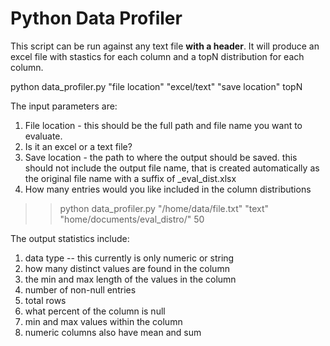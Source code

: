 # Python Data Profiler

This script can be run against any text file **with a header**. It will produce an excel file with stastics for each column and a topN distribution for each column.


python data_profiler.py "file location" "excel/text" "save location" topN

The input parameters are: 
1. File location - this should be the full path and file name you want to evaluate.
2. Is it an excel or a text file?
3. Save location - the path to where the output should be saved. this should not include the output file name, that is created automatically as the original file name with a suffix of _eval_dist.xlsx
4. How many entries would you like included in the column distributions

 >> python data_profiler.py "/home/data/file.txt" "text" "home/documents/eval_distro/" 50

The output statistics include:
1. data type -- this currently is only numeric or string
2. how many distinct values are found in the column
3. the min and max length of the values in the column
4. number of non-null entries
5. total rows
6. what percent of the column is null
7. min and max values within the column
8. numeric columns also have mean and sum
